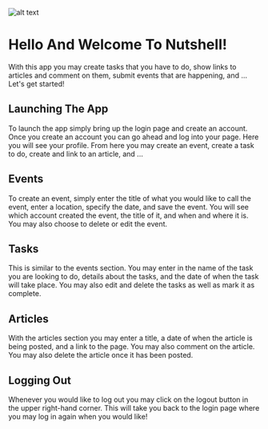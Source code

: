 ![alt text](https://github.com/Rightenous-Ravens/Nutshell/blob/master/blueNutshell5.png)
# Hello And Welcome To Nutshell!

With this app you may create tasks that you have to do, show links to articles and comment on them, submit events that are happening, and ...
Let's get started!

## Launching The App
To launch the app simply bring up the login page and create an account. Once you create an account you can go ahead and log into your page.
Here you will see your profile. From here you may create an event, create a task to do, create and link to an article, and ...

## Events
To create an event, simply enter the title of what you would like to call the event, enter a location, specify the date, and save the event.
You will see which account created the event, the title of it, and when and where it is. You may also choose to delete or edit the event.

## Tasks
This is similar to the events section. You may enter in the name of the task you are looking to do, details about the tasks, and the date of when the task will take place.
You may also edit and delete the tasks as well as mark it as complete.

## Articles
With the articles section you may enter a title, a date of when the article is being posted, and a link to the page.
You may also comment on the article. You may also delete the article once it has been posted.

## Logging Out
Whenever you would like to log out you may click on the logout button in the upper right-hand corner. This will take you back to the login page where you may log in again when you would like!
